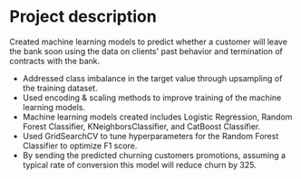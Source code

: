 # Project description
Created machine learning models to predict whether a customer will leave the bank soon using the data on clients' past behavior and termination of contracts with the bank. 
* Addressed class imbalance in the target value through upsampling of the training dataset.
* Used encoding & scaling methods to improve training of the machine learning models. 
* Machine learning models created includes Logistic Regression, Random Forest Classifier, KNeighborsClassifier, and CatBoost Classifier.
* Used GridSearchCV to tune hyperparameters for the Random Forest Classifier to optimize F1 score. 
* By sending the predicted churning customers promotions, assuming a typical rate of conversion this model will reduce churn by 325.